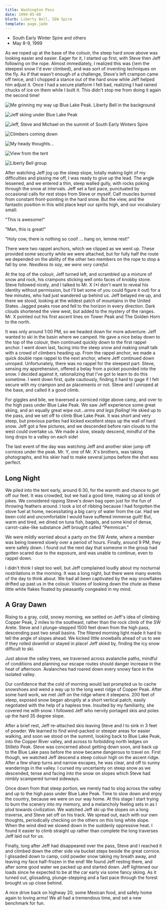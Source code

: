 ```yaml
---
title: Washington Pass
date: 1999-05-08
blurb: Liberty Bell, SEW Spire
template: page.jade
---
```


* South Early Winter Spire and others
* May 8-9, 1999

As we roped up at the base of the colouir, the steep hard snow above was looking
easier and easier. Eager for it, I started up first, with Steve then Jeff
following on the rope. Almost immediately, I realized this was {\em the steepest
snow I'd ever climbed}, and was sort of inventing techniques on the fly. As if
that wasn't enough of a challenge, Steve's left crampon came off twice, and I
chopped a stance out of the hard snow while Jeff helped him adjust it. Once I
had a secure platform I felt bad, realizing I had rained chucks of ice on them
while I built it. This didn't stop me from doing it again the second time!


![Me grinning my way up Blue Lake Peak. Liberty Bell in the
background](images/bluepeak.jpg)

![Jeff skiing under Blue Lake Peak](images/jeffski.jpg)

![Jeff, Steve and Michael on the summit of South Early Winters Spire](images/sumteam.jpg)

![Climbers coming down](images/ewspire.jpg)

![My heady thoughts...](images/quinn.jpg)

![View from the tent](images/tentv.jpg)

![Liberty Bell group](images/lbgroup.jpg)

After watching Jeff jog up the steep slope, totally making
light of my difficulties and pissing me off, I was ready to 
give up the lead. The angle lessened, and
we entered a thin, steep walled gully, with rocks poking
through the snow at intervals. Jeff set a fast pace, punctuated
by occasional calls for rest stops from Steve or myself.
Calf muscles burned from constant front-pointing in
the hard snow. But the view, and the fantastic position in
this wild place kept our spirits high, and our vocabulary
small: 


"This is awesome!"


"Man, this is great!"


"Holy cow, there is nothing so cool! ... hang on, lemme rest!"


There were two rappel anchors, which we clipped as we went up.
These provided some security while we were attached, but for
fully half the route we depended on the ability of the other
two members on the rope to stop a fall by one. *Needless to say,
we were very careful.*


At the top of the colouir, Jeff turned left, and scrambled up
a mixture of snow and rock, his crampons sticking well onto
faces of knobby stone. Steve followed nicely, and I talked to
Mr. X (*I don't want to reveal his identity without permission,
but I'll bet some of you could figure it out)
for a few minutes, who had just wandered up behind
us. Jeff belayed me up, and there we stood, looking at the
wildest patch of mountains in the United States. Jagged peaks
rose and fell to the horizon in every direction. Dark clouds
shortened the view west, but added to the mystery of the ranges.
Mr. X pointed out his first ascent lines on Tower Peak and
The Golden Horn to the north.


It was only around 1:00 PM, so we headed down for more adventure.
Jeff wanted to ski in the basin where we camped. He gave a nice
belay down to the top of the colouir, then continued quickly
down to the first rappel anchor. I went down last, facing into
the steep snow and making small talk with a crowd of climbers
heading up. From the rappel anchor, we made a quick double rope
rappel to the next anchor, where Jeff continued down unroped.
Unfortunately, there was no
rappel for the steepest part. Steve,
sensing my apprehension, offered a belay from a picket pounded into
the snow. I decided against it, rationalizing that I've got to
learn to do this sometime. I went down first, quite cautiously,
finding it hard to gage if I felt secure with my crampon and
ax placements or not. Steve and I unroped at the base, and
called it a good climb.


For giggles and bile, we traversed a corniced ridge above
camp, and over to the high pass under Blue Lake Peak. We saw
Jeff experience some great skiing, and an equally great wipe
out...*arms and legs flailing!* He skied up to the pass, and
we set off to climb Blue Lake Peak. It was short and very steep,
but previous parties had kicked excellent steps up the wall
of hard snow. Jeff got a few pictures, and we descended before
rain clouds to the west could overtake us. We made a slow, steady
descend, mindful of the long drops to a valley on each side!


The last event of the day was watching Jeff and another skier
jump off cornices under the peak. Mr. Y, one of Mr. X's brothers,
was taking photographs,
and his skier had to make several jumps before the shot was
perfect.


Long Night
---------

We piled into the tent early, around 6:30, 
for the warmth and chance
to get off our feet. It was crowded, but we had a good time,
making up all kinds of jokes. We considered ripping Steve's down
bag open just for the fun of throwing feathers around. I took
a lot of ribbing because I had forgotten the stove fuel at
home, necessitating a big carry of water from the car. Had we been cold and
uncomfortable I would have suffered immense guilt! But, warm
and tired, we dined on tuna fish, bagels, and some kind of
dense, carrot-cake-like substance Jeff brought called "Pemmican."


We were mildly worried about a party on the SW Arete, where a member
was being lowered slowly over a period of hours. Finally, around
9 PM, they were safely down. I found out the next day that someone
in the group had gotten scared due to the exposure, and was unable
to continue, even to rappel down.


I didn't think I slept too well, but Jeff complained loudly about
my nocturnal nostrilations in the morning. It was a long night,
but there were many events of the day to think about. We had
all been captivated by the way snowflakes drifted up past us
in the colouir. Visions of looking down the chute as these little
white flakes floated by pleasantly congealed in my mind.


A Gray Dawn
---------

Rising to a gray, cold, snowy morning, we settled on Jeff's idea of climbing
Copper Peak, 2 miles to the southeast, rather than the rock climb of the SW
Arete.  Steve and I plunge-stepped 1500 feet down from the high pass, descending
past two small basins. The filtered morning light made it hard to tell the angle
of slopes ahead. We kicked little snowballs ahead of us to see if they rolled
downhill or stayed in place!  Jeff skied by, finding the icy snow difficult to
ski.


Just above the valley trees, we traversed across avalanche paths, mindful
of conditions and planning our escape routes should danger increase
in the heat of afternoon. Avalanches had roared down every snowy face
in the isolated valley.


Our confidence that the cold of morning would last prompted us to cache
snowshoes and wend a way up to the long west ridge of Copper Peak.
After some hard work, we met Jeff on the ridge where it steepens.
200 feet of steep, exposed snow began abruptly at a short vertical
patch, easily negotiated with the help of a hapless tree. Insulted
by my familiarity, she covered me with snow. I followed Jeff who
nervily portaged skis and poles up the hard 35 degree slope.


After a brief rest, Jeff re-attached skis leaving Steve and I to
sink in 3 feet of powder. We learned to find wind-packed or steeper
areas for easier walking, and soon we stood on the summit, looking
back to Blue Lake Peak, into the Copper River valley, and across
to forbidding north ledges on Stilleto Peak. Steve was concerned
about getting down soon, and back up to the Blue Lake pass before
the snow became dangerous to travel on. First though, we watched
Jeff descend a steep colouir high on the ascent ridge. After a
few sharp turns and narrow escapes, he was clear, and off to
sunny wanderings in the valley. I cursed my uncertainty on steep
snow as we descended, tense and facing into the snow on slopes which
Steve had nimbly scampered turned sideways. 


Once down from that steep portion, we merely had to slog across the valley
and up to the high pass under Blue Lake Peak. Time to slow down and
enjoy the country, because we were on our way home. At this stage I
start trying to burn the scenery into my memory, and a melancholy
feeling sets in as I plod towards civilization. We watched Jeff ski
up the slopes on a long traverse, and Steve set off on his track.
We spread out, each with our own thoughts, periodically checking on
the others on this long white slope. When the wind died we slowed down
in the suddenly oppressive heat. I found it easier to climb straight
up rather than complete the long traverses Jeff laid out for us.


Finally, long after Jeff had disappeared over the pass, Steve and I reached
it and climbed down the other side via bucket steps beside the great
cornice. I glissaded down to camp, cold powder snow taking my breath
away, and leaving my face half-frozen in the end! We found Jeff resting
there, and after some good water we packed up and started down. Jeff
lightened our loads since he expected to be at the car early via some
fancy skiing. As it turned out, glissading, plunge-stepping and a
fast pace through the forest brought us up close behind. 


A nice drive back on highway 20, some Mexican food, and safely home again
to loving arms! We all had a tremendous time, and set a new benchmark
for fun.


